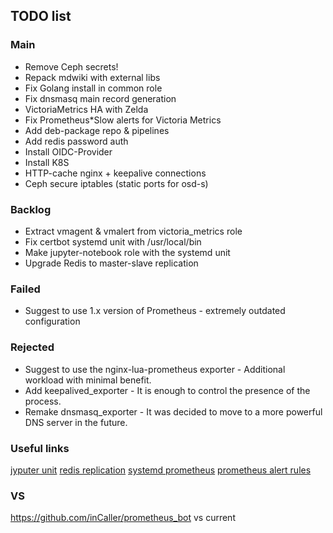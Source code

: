 ## TODO list

### Main
- Remove Ceph secrets!
- Repack mdwiki with external libs
- Fix Golang install in common role
- Fix dnsmasq main record generation
- VictoriaMetrics HA with Zelda
- Fix Prometheus*Slow alerts for Victoria Metrics
- Add deb-package repo & pipelines
- Add redis password auth
- Install OIDC-Provider
- Install K8S
- HTTP-cache nginx + keepalive connections
- Ceph secure iptables (static ports for osd-s)

### Backlog
- Extract vmagent & vmalert from victoria_metrics role
- Fix certbot systemd unit with /usr/local/bin
- Make jupyter-notebook role with the systemd unit
- Upgrade Redis to master-slave replication

### Failed
- Suggest to use 1.x version of Prometheus - extremely outdated configuration

### Rejected
- Suggest to use the nginx-lua-prometheus exporter - Additional workload with minimal benefit.
- Add keepalived_exporter - It is enough to control the presence of the process.
- Remake dnsmasq_exporter - It was decided to move to a more powerful DNS server in the future.

### Useful links
[jyputer unit](https://gist.github.com/whophil/5a2eab328d2f8c16bb31c9ceaf23164f)
[redis replication](https://rtfm.co.ua/redis-replikaciya-chast-2-master-slave-replikaciya-i-redis-sentinel/)
[systemd prometheus](https://medium.com/kartbites/process-level-monitoring-and-alerting-in-prometheus-915ed7508058)
[prometheus alert rules](https://awesome-prometheus-alerts.grep.to/rules.html)

### VS
https://github.com/inCaller/prometheus_bot vs current
